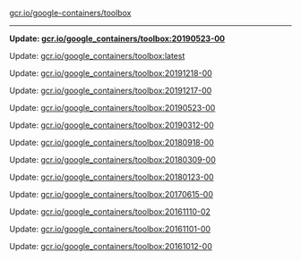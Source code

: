 [gcr.io/google-containers/toolbox](https://hub.docker.com/r/cruse/toolbox/tags/) 

----
**Update: [gcr.io/google_containers/toolbox:20190523-00](https://hub.docker.com/r/cruse/toolbox/tags/)**

Update: [gcr.io/google_containers/toolbox:latest](https://hub.docker.com/r/cruse/toolbox/tags/)

Update: [gcr.io/google_containers/toolbox:20191218-00](https://hub.docker.com/r/cruse/toolbox/tags/)

Update: [gcr.io/google_containers/toolbox:20191217-00](https://hub.docker.com/r/cruse/toolbox/tags/)

Update: [gcr.io/google_containers/toolbox:20190523-00](https://hub.docker.com/r/cruse/toolbox/tags/)

Update: [gcr.io/google_containers/toolbox:20190312-00](https://hub.docker.com/r/cruse/toolbox/tags/)

Update: [gcr.io/google_containers/toolbox:20180918-00](https://hub.docker.com/r/cruse/toolbox/tags/)

Update: [gcr.io/google_containers/toolbox:20180309-00](https://hub.docker.com/r/cruse/toolbox/tags/)

Update: [gcr.io/google_containers/toolbox:20180123-00](https://hub.docker.com/r/cruse/toolbox/tags/)

Update: [gcr.io/google_containers/toolbox:20170615-00](https://hub.docker.com/r/cruse/toolbox/tags/)

Update: [gcr.io/google_containers/toolbox:20161110-02](https://hub.docker.com/r/cruse/toolbox/tags/)

Update: [gcr.io/google_containers/toolbox:20161101-00](https://hub.docker.com/r/cruse/toolbox/tags/)

Update: [gcr.io/google_containers/toolbox:20161012-00](https://hub.docker.com/r/cruse/toolbox/tags/)

